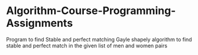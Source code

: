 # Algorithm-Course-Programming-Assignments
Program to find Stable and perfect matching
Gayle shapely algorithm to find stable and perfect match in the given list of men and women pairs
